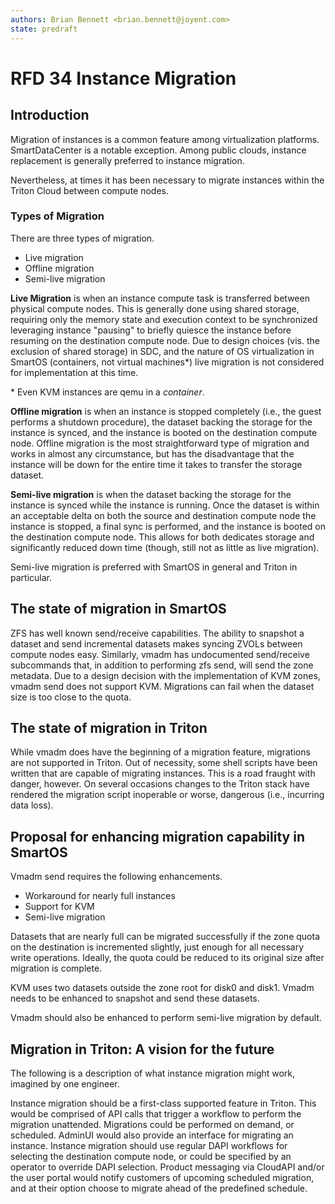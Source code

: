 ```yaml
---
authors: Brian Bennett <brian.bennett@joyent.com>
state: predraft
---
```


# RFD 34 Instance Migration

## Introduction

Migration of instances is a common feature among virtualization platforms. SmartDataCenter is a notable exception. Among public clouds, instance replacement is generally preferred to instance migration.

Nevertheless, at times it has been necessary to migrate instances within the Triton Cloud between compute nodes.

### Types of Migration

There are three types of migration.

* Live migration
* Offline migration
* Semi-live migration

**Live Migration** is when an instance compute task is transferred between physical compute nodes. This is generally done using shared storage, requiring only the memory state and execution context to be synchronized leveraging instance "pausing" to briefly quiesce the instance before resuming on the destination compute node. Due to design choices (vis. the exclusion of shared storage) in SDC, and the nature of OS virtualization in SmartOS (containers, not virtual machines*) live migration is not considered for implementation at this time.

\* Even KVM instances are qemu in a *container*.

**Offline migration** is when an instance is stopped completely (i.e., the guest performs a shutdown procedure), the dataset backing the storage for the instance is synced, and the instance is booted on the destination compute node. Offline migration is the most straightforward type of migration and works in almost any circumstance, but has the disadvantage that the instance will be down for the entire time it takes to transfer the storage dataset.

**Semi-live migration** is when the dataset backing the storage for the instance is synced while the instance is running. Once the dataset is within an acceptable delta on both the source and destination compute node the instance is stopped, a final sync is performed, and the instance is booted on the destination compute node. This allows for both dedicates storage and significantly reduced down time (though, still not as little as live migration).

Semi-live migration is preferred with SmartOS in general and Triton in particular.

## The state of migration in SmartOS

ZFS has well known send/receive capabilities. The ability to snapshot a dataset and send incremental datasets makes syncing ZVOLs between compute nodes easy. Similarly, vmadm has undocumented send/receive subcommands that, in addition to performing zfs send, will send the zone metadata. Due to a design decision with the implementation of KVM zones, vmadm send does not support KVM. Migrations can fail when the dataset size is too close to the quota.

## The state of migration in Triton

While vmadm does have the beginning of a migration feature, migrations are not supported in Triton. Out of necessity, some shell scripts have been written that are capable of migrating instances. This is a road fraught with danger, however. On several occasions changes to the Triton stack have rendered the migration script inoperable or worse, dangerous (i.e., incurring data loss).

## Proposal for enhancing migration capability in SmartOS

Vmadm send requires the following enhancements.

* Workaround for nearly full instances
* Support for KVM
* Semi-live migration

Datasets that are nearly full can be migrated successfully if the zone quota on the destination is incremented slightly, just enough for all necessary write operations. Ideally, the quota could be reduced to its original size after migration is complete.

KVM uses two datasets outside the zone root for disk0 and disk1. Vmadm needs to be enhanced to snapshot and send these datasets.

Vmadm should also be enhanced to perform semi-live migration by default.

## Migration in Triton: A vision for the future

The following is a description of what instance migration might work, imagined by one engineer.

Instance migration should be a first-class supported feature in Triton. This would be comprised of API calls that trigger a workflow to perform the migration unattended. Migrations could be performed on demand, or scheduled. AdminUI would also provide an interface for migrating an instance. Instance migration should use regular DAPI workflows for selecting the destination compute node, or could be specified by an operator to override DAPI selection. Product messaging via CloudAPI and/or the user portal would notify customers of upcoming scheduled migration, and at their option choose to migrate ahead of the predefined schedule.
